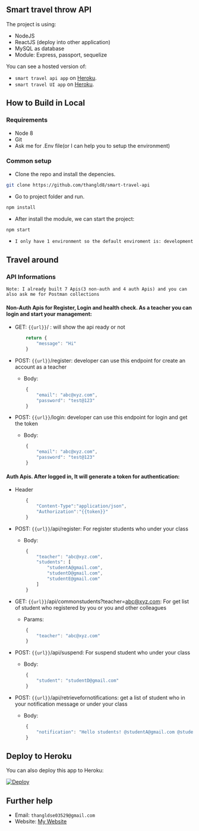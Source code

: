 ## Smart travel throw API

The project is using:
- NodeJS
- ReactJS (deploy into other application)
- MySQL as database
- Module: Express, passport, sequelize

You can see a hosted version of:
-  `smart travel api app` on <a href="https://api-smart-travel.herokuapp.com/" target="_blank">Heroku</a>.
-  `smart travel UI app` on <a href="https://smart-travel-ui.herokuapp.com/" target="_blank">Heroku</a>.

## How to Build in Local

### Requirements

* Node 8
* Git
* Ask me for .Env file(or I can help you to setup the environment)

### Common setup

* Clone the repo and install the depencies.

```bash
git clone https://github.com/thangld8/smart-travel-api
```
* Go to project folder and run.

```bash
npm install
```
* After install the module, we can start the project:

```bash
npm start
```

- `I only have 1 environment so the default enviroment is: development`

## Travel around

### API Informations
`Note: I already built 7 Apis(3 non-auth and 4 auth Apis) and you can also ask me for Postman collections`
#### Non-Auth Apis for Register, Login and health check. As a teacher you can login and start your management:

- GET: `{{url}}`/ :  will show the api ready or not 
    ```Javascript
        return {
            "message": "Hi"
        }
    ```
- POST: `{{url}}`/register: developer can use this endpoint for create an account as a teacher

    * Body:
    ```Javascript
        {
	        "email": "abc@xyz.com",
	        "password": "test@123"
        }
    ```
- POST: `{{url}}`/login: developer can use this endpoint for login and get the token

    * Body:
    ```Javascript
        {
	        "email": "abc@xyz.com",
	        "password": "test@123"
        }
    ```
#### Auth Apis. After logged in, It  will generate a token for authentication:

- Header
    ```Javascript
        {
            "Content-Type":"application/json",
            "Authorization":"{{token}}"
        }
    ```

- POST: `{{url}}`/api/register: For register students who under your class

    * Body:
    ```Javascript
        {
	        "teacher": "abc@xyz.com",
	        "students": [
		        "studentA@gmail.com",
		        "studentD@gmail.com",
		        "studentE@gmail.com"
	        ]
        }
    ```
- GET: `{{url}}`/api/commonstudents?teacher=abc@xyz.com: For get list of student who registered by you or you and other colleagues

    * Params:
    ```Javascript
        {
	        "teacher": "abc@xyz.com"
        }
    ```
- POST: `{{url}}`/api/suspend: For suspend student who under your class

    * Body:
    ```Javascript
        {
	        "student": "studentD@gmail.com"
        }
    ```

- POST: `{{url}}`/api/retrievefornotifications: get a list of student who in your notification message or under your class

    * Body:
    ```Javascript
        {
	        "notification": "Hello students! @studentA@gmail.com @studentD@gmail.com @studentE@gmail.com @123akaka@"
        }
    ```
## Deploy to Heroku

You can also deploy this app to Heroku:

[![Deploy](https://www.herokucdn.com/deploy/button.svg)](https://heroku.com/deploy)

## Further help

- Email: `thangldse03529@gmail.com`
- Website: <a href="`http://thangldcv.herokuapp.com`" target="_blank">My Website</a>